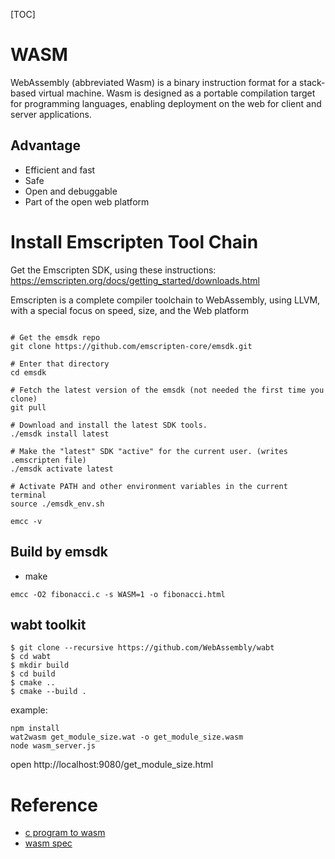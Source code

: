 [TOC]

# WASM

WebAssembly (abbreviated Wasm) is a binary instruction format for a stack-based virtual machine. Wasm is designed as a portable compilation target for programming languages, enabling deployment on the web for client and server applications.

## Advantage
* Efficient and fast
* Safe
* Open and debuggable
* Part of the open web platform


# Install Emscripten Tool Chain

Get the Emscripten SDK, using these instructions: https://emscripten.org/docs/getting_started/downloads.html

Emscripten is a complete compiler toolchain to WebAssembly, using LLVM, with a special focus on speed, size, and the Web platform


```shell script

# Get the emsdk repo
git clone https://github.com/emscripten-core/emsdk.git
 
# Enter that directory
cd emsdk
 
# Fetch the latest version of the emsdk (not needed the first time you clone)
git pull
 
# Download and install the latest SDK tools.
./emsdk install latest
 
# Make the "latest" SDK "active" for the current user. (writes .emscripten file)
./emsdk activate latest
 
# Activate PATH and other environment variables in the current terminal
source ./emsdk_env.sh
 
emcc -v

```

## Build by emsdk

* make

```
emcc -O2 fibonacci.c -s WASM=1 -o fibonacci.html

```

## wabt toolkit

```
$ git clone --recursive https://github.com/WebAssembly/wabt
$ cd wabt
$ mkdir build
$ cd build
$ cmake ..
$ cmake --build .
```

example:

```
npm install
wat2wasm get_module_size.wat -o get_module_size.wasm
node wasm_server.js
```

open http://localhost:9080/get_module_size.html

# Reference
* [c program to wasm](https://developer.mozilla.org/en-US/docs/WebAssembly/C_to_wasm)
* [wasm spec](https://webassembly.org/specs/)